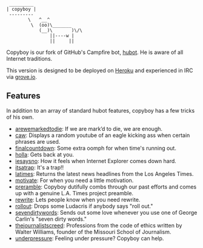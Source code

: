 <pre><code> _________
| copyboy |
 ---------
        \   ^__^
         \  (oo)\_______
            (__)\       )\/\
                ||----w |
                ||     ||</code></pre>

Copyboy is our fork of GitHub's Campfire bot, [hubot](https://github.com/github/hubot). He is aware of all Internet traditions.

This version is designed to be deployed on [Heroku](http://heroku.com) and experienced in IRC via [grove.io](http://grove.io).

## Features

In addition to an array of standard hubot features, copyboy has a few tricks of his own.

* [arewemarkedtodie](https://github.com/datadesk/copyboy/blob/master/scripts/arewemarkedtodie.coffee): If we are mark’d to die, we are enough.
* [caw](https://github.com/datadesk/copyboy/blob/master/scripts/caw.coffee): Displays a random youtube of an eagle kicking ass when certain phrases are used.
* [finalcountdown](https://github.com/datadesk/copyboy/blob/master/scripts/finalcountdown.coffee): Some extra oomph for when time's running out.
* [holla](https://github.com/datadesk/copyboy/blob/master/scripts/holla.coffee): Gets back at you.
* [iesaysno](https://github.com/datadesk/copyboy/blob/master/scripts/iesaysno.coffee): How it feels when Internet Explorer comes down hard.
* [itsatrap](https://github.com/datadesk/copyboy/blob/master/scripts/itsatrap.coffee): It's a trap!!
* [latimes](https://github.com/datadesk/copyboy/blob/master/scripts/latimes.coffee): Returns the latest news headlines from the Los Angeles Times.
* [motivate](https://github.com/datadesk/copyboy/blob/master/scripts/motivate.coffee): For when you need a little motivation.
* [preramble](https://github.com/datadesk/copyboy/blob/master/scripts/preramble.coffee): Copyboy dutifully combs through our past efforts and comes up with a genuine L.A. Times project preamble.
* [rewrite](https://github.com/datadesk/copyboy/blob/master/scripts/rewrite.coffee): Lets people know when you need rewrite.
* [rollout](https://github.com/datadesk/copyboy/blob/master/scripts/rollout.coffee): Drops some Ludacris if anybody says "roll out."
* [sevendirtywords](https://github.com/datadesk/copyboy/blob/master/scripts/sevendirtywords.coffee): Sends out some love whenever you use one of George Carlin's "seven dirty words."
* [thejournalistscreed](https://github.com/datadesk/copyboy/blob/master/scripts/thejournalistscreed.coffee): Professions from the code of ethics written by Walter Williams, founder of the Missouri School of Journalism.
* [underpressure](https://github.com/datadesk/copyboy/blob/master/scripts/underpressure.coffee): Feeling under pressure? Copyboy can help.
